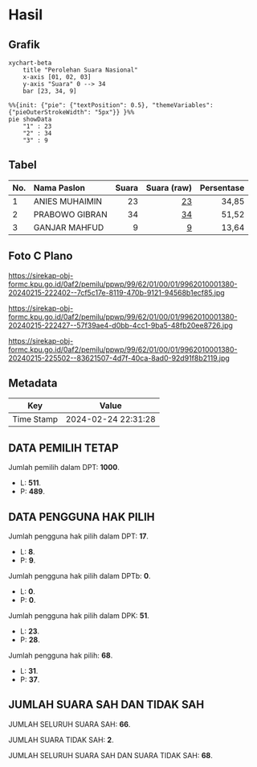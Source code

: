 # Hasil

## Grafik

```mermaid
xychart-beta
    title "Perolehan Suara Nasional"
    x-axis [01, 02, 03]
    y-axis "Suara" 0 --> 34
    bar [23, 34, 9]
```

```mermaid
%%{init: {"pie": {"textPosition": 0.5}, "themeVariables": {"pieOuterStrokeWidth": "5px"}} }%%
pie showData
    "1" : 23
    "2" : 34
    "3" : 9
```

## Tabel

| No. | Nama Paslon    | Suara | Suara (raw) | Persentase |
|:--- |:-------------- | -----:| -----------:| ----------:|
| 1   | ANIES MUHAIMIN | 23    | [23][p-1]   | 34,85      |
| 2   | PRABOWO GIBRAN | 34    | [34][p-2]   | 51,52      |
| 3   | GANJAR MAHFUD  | 9     | [9][p-3]    | 13,64      |


[p-1]: https://github.com/gigit-pemilu/pemilu-2024/blob/main/pilpres/hitung-suara/sub/99-luar-negeri/sub/62-kuala-lumpur-malaysia/sub/01-kuala-lumpur-malaysia/sub/0001-kuala-lumpur-malaysia/sub/380-tps-067/sub/paslon-1.txt
[p-2]: https://github.com/gigit-pemilu/pemilu-2024/blob/main/pilpres/hitung-suara/sub/99-luar-negeri/sub/62-kuala-lumpur-malaysia/sub/01-kuala-lumpur-malaysia/sub/0001-kuala-lumpur-malaysia/sub/380-tps-067/sub/paslon-2.txt
[p-3]: https://github.com/gigit-pemilu/pemilu-2024/blob/main/pilpres/hitung-suara/sub/99-luar-negeri/sub/62-kuala-lumpur-malaysia/sub/01-kuala-lumpur-malaysia/sub/0001-kuala-lumpur-malaysia/sub/380-tps-067/sub/paslon-3.txt

## Foto C Plano

https://sirekap-obj-formc.kpu.go.id/0af2/pemilu/ppwp/99/62/01/00/01/9962010001380-20240215-222402--7cf5c17e-8119-470b-9121-94568b1ecf85.jpg

https://sirekap-obj-formc.kpu.go.id/0af2/pemilu/ppwp/99/62/01/00/01/9962010001380-20240215-222427--57f39ae4-d0bb-4cc1-9ba5-48fb20ee8726.jpg

https://sirekap-obj-formc.kpu.go.id/0af2/pemilu/ppwp/99/62/01/00/01/9962010001380-20240215-225502--83621507-4d7f-40ca-8ad0-92d91f8b2119.jpg


## Metadata

| Key        | Value               |
| ---------- | ------------------- |
| Time Stamp | 2024-02-24 22:31:28 |


## DATA PEMILIH TETAP

Jumlah pemilih dalam DPT: **1000**.
 * L: **511**.
 * P: **489**.

## DATA PENGGUNA HAK PILIH

Jumlah pengguna hak pilih dalam DPT: **17**.
 * L: **8**.
 * P: **9**.

Jumlah pengguna hak pilih dalam DPTb: **0**.
 * L: **0**.
 * P: **0**.

Jumlah pengguna hak pilih dalam DPK: **51**.
 * L: **23**.
 * P: **28**.

Jumlah pengguna hak pilih: **68**.
 * L: **31**.
 * P: **37**.

## JUMLAH SUARA SAH DAN TIDAK SAH

JUMLAH SELURUH SUARA SAH: **66**.

JUMLAH SUARA TIDAK SAH: **2**.

JUMLAH SELURUH SUARA SAH DAN SUARA TIDAK SAH: **68**.


